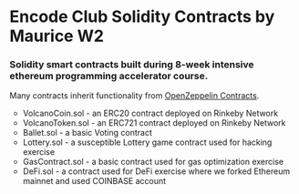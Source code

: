 <h1>Encode Club Solidity Contracts by Maurice W2</h1>

<h3>Solidity smart contracts built during 8-week intensive ethereum programming accelerator course.</h3>

<p>Many contracts inherit functionality from 
<a href="https://github.com/OpenZeppelin/openzeppelin-contracts/tree/master/contracts">OpenZeppelin Contracts</a>.</p>

<ul style="list-style-type:circle;">
    <li> VolcanoCoin.sol - an ERC20 contract deployed on Rinkeby Network </li>
    <li> VolcanoToken.sol - an ERC721 contract deployed on Rinkeby Network </li>
    <li> Ballet.sol - a basic Voting contract </li>
    <li> Lottery.sol - a susceptible Lottery game contract used for hacking exercise </li>
    <li> GasContract.sol - a basic contract used for gas optimization exercise </li>
    <li> DeFi.sol - a contract used for DeFi exercise where we forked Ethereum mainnet and used COINBASE account </li>
</ul>
